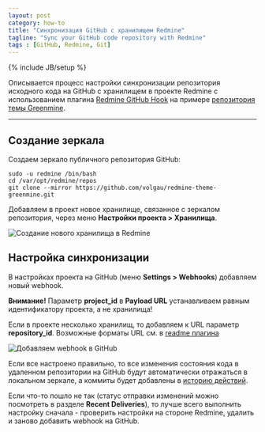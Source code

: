 ```yaml
---
layout: post
category: how-to
title: "Синхронизация GitHub с хранилищем Redmine"
tagline: "Sync your GitHub code repository with Redmine"
tags : [GitHub, Redmine, Git]
---
```

{% include JB/setup %}

Описывается процесс настройки синхронизации репозитория исходного кода на GitHub с хранилищем в проекте Redmine с использованием плагина [Redmine GitHub Hook](http://www.redmine.org/plugins/redmine_github_hook) на примере [репозитория темы Greenmine](http://projects.volgau.com/projects/greenmine/repository).

<!-- more -->

* * * * *

## Создание зеркала

Создаем зеркало публичного репозитория GitHub:

```Shell
sudo -u redmine /bin/bash
cd /var/opt/redmine/repos
git clone --mirror https://github.com/volgau/redmine-theme-greenmine.git
```

Добавляем в проект новое хранилище, связанное с зеркалом репозитория, через меню **Настройки проекта > Хранилища**.

<img src="{{ site.url }}/assets/images/ru-sync-github-repository-with-redmine-1.png" alt="Создание нового хранилища в Redmine" class="img-responsive" />

## Настройка синхронизации

В настройках проекта на GitHub (меню **Settings > Webhooks**) добавляем новый webhook.

**Внимание!** Параметр **project_id** в **Payload URL** устанавливаем равным идентификатору проекта, а не хранилища!

Если в проекте несколько хранилищ, то добавляем к URL параметр **repository_id**. Возможные форматы URL см. в [readme плагина](https://github.com/koppen/redmine_github_hook#readme)

<img src="{{ site.url }}/assets/images/ru-sync-github-repository-with-redmine-2.png" alt="Добавляем webhook в GitHub" class="img-responsive" />

Если все настроено правильно, то все изменения состояния кода в удаленном репозитории на GitHub будут автоматически отражаться в локальном зеркале, а коммиты будет добавлены в [историю действий](http://projects.volgau.com/projects/greenmine/activity?from=2018-01-30).

Если что-то пошло не так (статус отправки изменений можно посмотреть в разделе **Recent Deliveries**), то лучше всего выполнить настройку сначала - проверить настройки на стороне Redmine, удалить и заново добавить webhook на GitHub.
